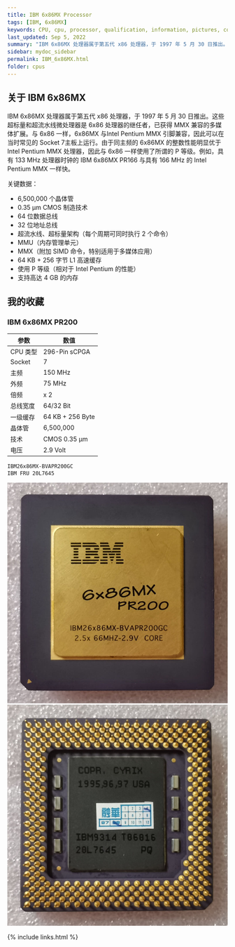 ```yaml
---
title: IBM 6x86MX Processor
tags: [IBM, 6x86MX]
keywords: CPU, cpu, processor, qualification, information, pictures, core, frequency, chip packaging, packaging, cpu info, x86, collection, amd, cyrix, harris, ibm, idt, iit, intel, motorola, nec, sgs, sgs-thomson, siemens, ST, signetics, mhs, ti, texas instruments, ulsi, umc, weitek, zilog, 808x, 8085, 8088, 8086, 80188, 80186, 80286, 286, 80386, 386, i386, Am386, 386sx, 386dx, 486, i486, 586, 486sx, 486dx, overdrive, 487, pentium, 586, 5x86, 386dlc, 386slc, 486dx2, mmx, ppro, pentium-pro, pro, athlon, duron, z80, dirk oppelt, dirk, oppelt, engineering, sample, samples
last_updated: Sep 5, 2022
summary: "IBM 6x86MX 处理器属于第五代 x86 处理器，于 1997 年 5 月 30 日推出。"
sidebar: mydoc_sidebar
permalink: IBM_6x86MX.html
folder: cpus
---
```


## 关于 IBM 6x86MX

IBM 6x86MX 处理器属于第五代 x86 处理器，于 1997 年 5 月 30 日推出。这些超标量和超流水线微处理器是 6x86 处理器的继任者，已获得 MMX 兼容的多媒体扩展。与 6x86 一样，6x86MX 与Intel Pentium MMX 引脚兼容，因此可以在当时常见的 Socket 7主板上运行。由于同主频的 6x86MX 的整数性能明显优于 Intel Pentium MMX 处理器，因此与 6x86 一样使用了所谓的 P 等级。例如，具有 133 MHz 处理器时钟的 IBM 6x86MX PR166 与具有 166 MHz 的 Intel Pentium MMX 一样快。

关键数据：
 - 6,500,000 个晶体管
 - 0.35 µm CMOS 制造技术
 - 64 位数据总线
 - 32 位地址总线
 - 超流水线、超标量架构（每个周期可同时执行 2 个命令）
 - MMU（内存管理单元）
 - MMX（附加 SIMD 命令，特别适用于多媒体应用）
 - 64 KB + 256 字节 L1 高速缓存
 - 使用 P 等级（相对于 Intel Pentium 的性能）
 - 支持高达 4 GB 的内存

## 我的收藏

### IBM 6x86MX PR200

| 参数 | 数值 |
| ------ | ------ |
| CPU 类型 | 296-Pin sCPGA |
| Socket | 7 |
| 主频 | 150 MHz |
| 外频 | 75 MHz |
| 倍频 | x 2 |
| 总线宽度 | 64/32 Bit |
| 一级缓存 | 64 KB + 256 Byte |
| 晶体管 | 6,500,000 |
| 技术 | CMOS 0.35 µm |
| 电压 | 2.9 Volt |

```
IBM26x86MX-BVAPR200GC
IBM FRU 20L7645
```

![IBM 6x86MX PR200 正面](/images/cpus/IBM/IBM_6x86MX_PR200_1.jpg)
![IBM 6x86MX PR200 反面](/images/cpus/IBM/IBM_6x86MX_PR200_2.jpg)

{% include links.html %}
